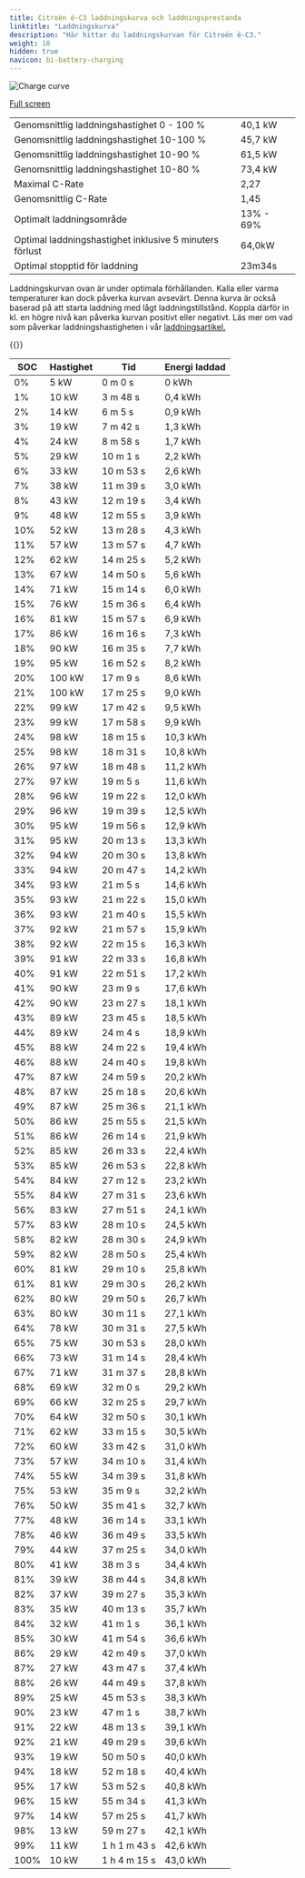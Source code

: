 ```yaml
---
title: Citroën ë-C3 laddningskurva och laddningsprestanda
linktitle: "Laddningskurva"
description: "Här hittar du laddningskurvan för Citroën ë-C3."
weight: 10
hidden: true
navicon: bi-battery-charging
---
```

<!-- markdownlint-disable MD033 -->
<img src="../chargingcurve.svg" alt="Charge curve" class="img-fluid">

[Full screen](../chargingcurve.svg)


<table class="table table-striped">
<tbody>
<tr>
<td>Genomsnittlig laddningshastighet 0 - 100 %</td><td>40,1 kW</td>
</tr>
<tr>
<td>Genomsnittlig laddningshastighet 10-100 %</td><td>45,7 kW</td>
</tr>
<tr>
<td>Genomsnittlig laddningshastighet 10-90 %</td><td>61,5 kW</td>
</tr>
<tr>
<td>Genomsnittlig laddningshastighet 10-80 %</td><td>73,4 kW</td>
</tr>
<tr>
<td>Maximal C-Rate</td><td>2,27</td>
</tr>
<tr>
<td>Genomsnittlig C-Rate</td><td>1,45</td>
</tr>
<tr>
<td>Optimalt laddningsområde</td><td>13% - 69%</td>
</tr>
<tr>
<td>Optimal laddningshastighet inklusive 5 minuters förlust</td><td>64,0kW</td>
</tr>
<tr>
<td>Optimal stopptid för laddning</td><td>23m34s</td>
</tr>
</tbody>
</table>


Laddningskurvan ovan är under optimala förhållanden. Kalla eller varma temperaturer kan dock påverka kurvan avsevärt. Denna kurva är också baserad på att starta laddning med lågt laddningstillstånd. Koppla därför in kl. en högre nivå kan påverka kurvan positivt eller negativt. Läs mer om vad som påverkar laddningshastigheten i vår [laddningsartikel.](../../../../../technology/battery/charging/) 


{{<evkxdisplayaddarticle />}}
<table class="table table-striped">
<thead>
<tr><th>SOC</th><th>Hastighet</th><th>Tid</th><th>Energi laddad</th></tr>
</thead>
<tbody>
<tr>
<td>0%</td><td>5 kW</td><td> 0 m 0 s </td><td>0 kWh </td>
</tr>
<tr>
<td>1%</td><td>10 kW</td><td> 3 m 48 s </td><td>0,4 kWh </td>
</tr>
<tr>
<td>2%</td><td>14 kW</td><td> 6 m 5 s </td><td>0,9 kWh </td>
</tr>
<tr>
<td>3%</td><td>19 kW</td><td> 7 m 42 s </td><td>1,3 kWh </td>
</tr>
<tr>
<td>4%</td><td>24 kW</td><td> 8 m 58 s </td><td>1,7 kWh </td>
</tr>
<tr>
<td>5%</td><td>29 kW</td><td> 10 m 1 s </td><td>2,2 kWh </td>
</tr>
<tr>
<td>6%</td><td>33 kW</td><td> 10 m 53 s </td><td>2,6 kWh </td>
</tr>
<tr>
<td>7%</td><td>38 kW</td><td> 11 m 39 s </td><td>3,0 kWh </td>
</tr>
<tr>
<td>8%</td><td>43 kW</td><td> 12 m 19 s </td><td>3,4 kWh </td>
</tr>
<tr>
<td>9%</td><td>48 kW</td><td> 12 m 55 s </td><td>3,9 kWh </td>
</tr>
<tr>
<td>10%</td><td>52 kW</td><td> 13 m 28 s </td><td>4,3 kWh </td>
</tr>
<tr>
<td>11%</td><td>57 kW</td><td> 13 m 57 s </td><td>4,7 kWh </td>
</tr>
<tr>
<td>12%</td><td>62 kW</td><td> 14 m 25 s </td><td>5,2 kWh </td>
</tr>
<tr>
<td>13%</td><td>67 kW</td><td> 14 m 50 s </td><td>5,6 kWh </td>
</tr>
<tr>
<td>14%</td><td>71 kW</td><td> 15 m 14 s </td><td>6,0 kWh </td>
</tr>
<tr>
<td>15%</td><td>76 kW</td><td> 15 m 36 s </td><td>6,4 kWh </td>
</tr>
<tr>
<td>16%</td><td>81 kW</td><td> 15 m 57 s </td><td>6,9 kWh </td>
</tr>
<tr>
<td>17%</td><td>86 kW</td><td> 16 m 16 s </td><td>7,3 kWh </td>
</tr>
<tr>
<td>18%</td><td>90 kW</td><td> 16 m 35 s </td><td>7,7 kWh </td>
</tr>
<tr>
<td>19%</td><td>95 kW</td><td> 16 m 52 s </td><td>8,2 kWh </td>
</tr>
<tr>
<td>20%</td><td>100 kW</td><td> 17 m 9 s </td><td>8,6 kWh </td>
</tr>
<tr>
<td>21%</td><td>100 kW</td><td> 17 m 25 s </td><td>9,0 kWh </td>
</tr>
<tr>
<td>22%</td><td>99 kW</td><td> 17 m 42 s </td><td>9,5 kWh </td>
</tr>
<tr>
<td>23%</td><td>99 kW</td><td> 17 m 58 s </td><td>9,9 kWh </td>
</tr>
<tr>
<td>24%</td><td>98 kW</td><td> 18 m 15 s </td><td>10,3 kWh </td>
</tr>
<tr>
<td>25%</td><td>98 kW</td><td> 18 m 31 s </td><td>10,8 kWh </td>
</tr>
<tr>
<td>26%</td><td>97 kW</td><td> 18 m 48 s </td><td>11,2 kWh </td>
</tr>
<tr>
<td>27%</td><td>97 kW</td><td> 19 m 5 s </td><td>11,6 kWh </td>
</tr>
<tr>
<td>28%</td><td>96 kW</td><td> 19 m 22 s </td><td>12,0 kWh </td>
</tr>
<tr>
<td>29%</td><td>96 kW</td><td> 19 m 39 s </td><td>12,5 kWh </td>
</tr>
<tr>
<td>30%</td><td>95 kW</td><td> 19 m 56 s </td><td>12,9 kWh </td>
</tr>
<tr>
<td>31%</td><td>95 kW</td><td> 20 m 13 s </td><td>13,3 kWh </td>
</tr>
<tr>
<td>32%</td><td>94 kW</td><td> 20 m 30 s </td><td>13,8 kWh </td>
</tr>
<tr>
<td>33%</td><td>94 kW</td><td> 20 m 47 s </td><td>14,2 kWh </td>
</tr>
<tr>
<td>34%</td><td>93 kW</td><td> 21 m 5 s </td><td>14,6 kWh </td>
</tr>
<tr>
<td>35%</td><td>93 kW</td><td> 21 m 22 s </td><td>15,0 kWh </td>
</tr>
<tr>
<td>36%</td><td>93 kW</td><td> 21 m 40 s </td><td>15,5 kWh </td>
</tr>
<tr>
<td>37%</td><td>92 kW</td><td> 21 m 57 s </td><td>15,9 kWh </td>
</tr>
<tr>
<td>38%</td><td>92 kW</td><td> 22 m 15 s </td><td>16,3 kWh </td>
</tr>
<tr>
<td>39%</td><td>91 kW</td><td> 22 m 33 s </td><td>16,8 kWh </td>
</tr>
<tr>
<td>40%</td><td>91 kW</td><td> 22 m 51 s </td><td>17,2 kWh </td>
</tr>
<tr>
<td>41%</td><td>90 kW</td><td> 23 m 9 s </td><td>17,6 kWh </td>
</tr>
<tr>
<td>42%</td><td>90 kW</td><td> 23 m 27 s </td><td>18,1 kWh </td>
</tr>
<tr>
<td>43%</td><td>89 kW</td><td> 23 m 45 s </td><td>18,5 kWh </td>
</tr>
<tr>
<td>44%</td><td>89 kW</td><td> 24 m 4 s </td><td>18,9 kWh </td>
</tr>
<tr>
<td>45%</td><td>88 kW</td><td> 24 m 22 s </td><td>19,4 kWh </td>
</tr>
<tr>
<td>46%</td><td>88 kW</td><td> 24 m 40 s </td><td>19,8 kWh </td>
</tr>
<tr>
<td>47%</td><td>87 kW</td><td> 24 m 59 s </td><td>20,2 kWh </td>
</tr>
<tr>
<td>48%</td><td>87 kW</td><td> 25 m 18 s </td><td>20,6 kWh </td>
</tr>
<tr>
<td>49%</td><td>87 kW</td><td> 25 m 36 s </td><td>21,1 kWh </td>
</tr>
<tr>
<td>50%</td><td>86 kW</td><td> 25 m 55 s </td><td>21,5 kWh </td>
</tr>
<tr>
<td>51%</td><td>86 kW</td><td> 26 m 14 s </td><td>21,9 kWh </td>
</tr>
<tr>
<td>52%</td><td>85 kW</td><td> 26 m 33 s </td><td>22,4 kWh </td>
</tr>
<tr>
<td>53%</td><td>85 kW</td><td> 26 m 53 s </td><td>22,8 kWh </td>
</tr>
<tr>
<td>54%</td><td>84 kW</td><td> 27 m 12 s </td><td>23,2 kWh </td>
</tr>
<tr>
<td>55%</td><td>84 kW</td><td> 27 m 31 s </td><td>23,6 kWh </td>
</tr>
<tr>
<td>56%</td><td>83 kW</td><td> 27 m 51 s </td><td>24,1 kWh </td>
</tr>
<tr>
<td>57%</td><td>83 kW</td><td> 28 m 10 s </td><td>24,5 kWh </td>
</tr>
<tr>
<td>58%</td><td>82 kW</td><td> 28 m 30 s </td><td>24,9 kWh </td>
</tr>
<tr>
<td>59%</td><td>82 kW</td><td> 28 m 50 s </td><td>25,4 kWh </td>
</tr>
<tr>
<td>60%</td><td>81 kW</td><td> 29 m 10 s </td><td>25,8 kWh </td>
</tr>
<tr>
<td>61%</td><td>81 kW</td><td> 29 m 30 s </td><td>26,2 kWh </td>
</tr>
<tr>
<td>62%</td><td>80 kW</td><td> 29 m 50 s </td><td>26,7 kWh </td>
</tr>
<tr>
<td>63%</td><td>80 kW</td><td> 30 m 11 s </td><td>27,1 kWh </td>
</tr>
<tr>
<td>64%</td><td>78 kW</td><td> 30 m 31 s </td><td>27,5 kWh </td>
</tr>
<tr>
<td>65%</td><td>75 kW</td><td> 30 m 53 s </td><td>28,0 kWh </td>
</tr>
<tr>
<td>66%</td><td>73 kW</td><td> 31 m 14 s </td><td>28,4 kWh </td>
</tr>
<tr>
<td>67%</td><td>71 kW</td><td> 31 m 37 s </td><td>28,8 kWh </td>
</tr>
<tr>
<td>68%</td><td>69 kW</td><td> 32 m 0 s </td><td>29,2 kWh </td>
</tr>
<tr>
<td>69%</td><td>66 kW</td><td> 32 m 25 s </td><td>29,7 kWh </td>
</tr>
<tr>
<td>70%</td><td>64 kW</td><td> 32 m 50 s </td><td>30,1 kWh </td>
</tr>
<tr>
<td>71%</td><td>62 kW</td><td> 33 m 15 s </td><td>30,5 kWh </td>
</tr>
<tr>
<td>72%</td><td>60 kW</td><td> 33 m 42 s </td><td>31,0 kWh </td>
</tr>
<tr>
<td>73%</td><td>57 kW</td><td> 34 m 10 s </td><td>31,4 kWh </td>
</tr>
<tr>
<td>74%</td><td>55 kW</td><td> 34 m 39 s </td><td>31,8 kWh </td>
</tr>
<tr>
<td>75%</td><td>53 kW</td><td> 35 m 9 s </td><td>32,2 kWh </td>
</tr>
<tr>
<td>76%</td><td>50 kW</td><td> 35 m 41 s </td><td>32,7 kWh </td>
</tr>
<tr>
<td>77%</td><td>48 kW</td><td> 36 m 14 s </td><td>33,1 kWh </td>
</tr>
<tr>
<td>78%</td><td>46 kW</td><td> 36 m 49 s </td><td>33,5 kWh </td>
</tr>
<tr>
<td>79%</td><td>44 kW</td><td> 37 m 25 s </td><td>34,0 kWh </td>
</tr>
<tr>
<td>80%</td><td>41 kW</td><td> 38 m 3 s </td><td>34,4 kWh </td>
</tr>
<tr>
<td>81%</td><td>39 kW</td><td> 38 m 44 s </td><td>34,8 kWh </td>
</tr>
<tr>
<td>82%</td><td>37 kW</td><td> 39 m 27 s </td><td>35,3 kWh </td>
</tr>
<tr>
<td>83%</td><td>35 kW</td><td> 40 m 13 s </td><td>35,7 kWh </td>
</tr>
<tr>
<td>84%</td><td>32 kW</td><td> 41 m 1 s </td><td>36,1 kWh </td>
</tr>
<tr>
<td>85%</td><td>30 kW</td><td> 41 m 54 s </td><td>36,6 kWh </td>
</tr>
<tr>
<td>86%</td><td>29 kW</td><td> 42 m 49 s </td><td>37,0 kWh </td>
</tr>
<tr>
<td>87%</td><td>27 kW</td><td> 43 m 47 s </td><td>37,4 kWh </td>
</tr>
<tr>
<td>88%</td><td>26 kW</td><td> 44 m 49 s </td><td>37,8 kWh </td>
</tr>
<tr>
<td>89%</td><td>25 kW</td><td> 45 m 53 s </td><td>38,3 kWh </td>
</tr>
<tr>
<td>90%</td><td>23 kW</td><td> 47 m 1 s </td><td>38,7 kWh </td>
</tr>
<tr>
<td>91%</td><td>22 kW</td><td> 48 m 13 s </td><td>39,1 kWh </td>
</tr>
<tr>
<td>92%</td><td>21 kW</td><td> 49 m 29 s </td><td>39,6 kWh </td>
</tr>
<tr>
<td>93%</td><td>19 kW</td><td> 50 m 50 s </td><td>40,0 kWh </td>
</tr>
<tr>
<td>94%</td><td>18 kW</td><td> 52 m 18 s </td><td>40,4 kWh </td>
</tr>
<tr>
<td>95%</td><td>17 kW</td><td> 53 m 52 s </td><td>40,8 kWh </td>
</tr>
<tr>
<td>96%</td><td>15 kW</td><td> 55 m 34 s </td><td>41,3 kWh </td>
</tr>
<tr>
<td>97%</td><td>14 kW</td><td> 57 m 25 s </td><td>41,7 kWh </td>
</tr>
<tr>
<td>98%</td><td>13 kW</td><td> 59 m 27 s </td><td>42,1 kWh </td>
</tr>
<tr>
<td>99%</td><td>11 kW</td><td>1 h 1 m 43 s </td><td>42,6 kWh </td>
</tr>
<tr>
<td>100%</td><td>10 kW</td><td>1 h 4 m 15 s </td><td>43,0 kWh </td>
</tr>
</tbody>
</table>

